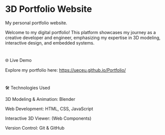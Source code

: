 # 3D Portfolio Website
My personal portfolio website.

Welcome to my digital portfolio! This platform showcases my journey as a creative developer and engineer, emphasizing my expertise in 3D modeling, interactive design, and embedded systems.

#

🌐 Live Demo

Explore my portfolio here: https://ueceu.github.io/Portfolio/
#


🛠️ Technologies Used

3D Modeling & Animation: Blender

Web Development: HTML, CSS, JavaScript

Interactive 3D Viewer: <model-viewer> (Web Components)

Version Control: Git & GitHub
